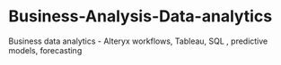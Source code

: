 # Business-Analysis-Data-analytics
Business data analytics - Alteryx workflows, Tableau, SQL , predictive models, forecasting
